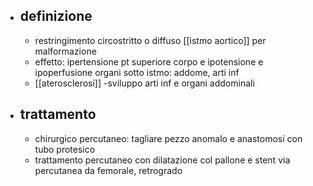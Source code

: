 - ## definizione
	- restringimento circostritto o diffuso [[istmo aortico]] per malformazione
	- effetto: ipertensione pt superiore corpo e ipotensione e ipoperfusione organi sotto istmo: addome, arti inf
	- [[aterosclerosi]] -sviluppo arti inf e organi addominali
- ## trattamento
	- chirurgico percutaneo: tagliare pezzo anomalo e anastomosi con tubo protesico
	- trattamento percutaneo con dilatazione col pallone e stent via percutanea da femorale, retrogrado